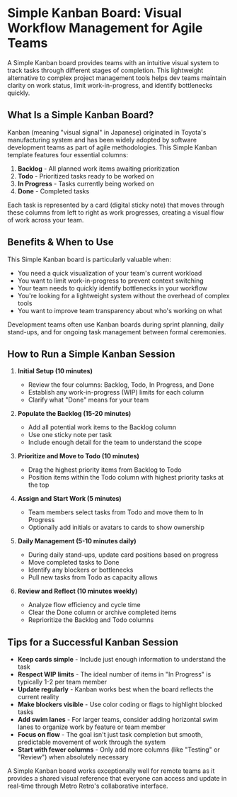# Simple Kanban Board: Visual Workflow Management for Agile Teams

A Simple Kanban board provides teams with an intuitive visual system to track tasks through different stages of completion. This lightweight alternative to complex project management tools helps dev teams maintain clarity on work status, limit work-in-progress, and identify bottlenecks quickly.

## What Is a Simple Kanban Board?

Kanban (meaning "visual signal" in Japanese) originated in Toyota's manufacturing system and has been widely adopted by software development teams as part of agile methodologies. This Simple Kanban template features four essential columns:

1. **Backlog** - All planned work items awaiting prioritization
2. **Todo** - Prioritized tasks ready to be worked on
3. **In Progress** - Tasks currently being worked on
4. **Done** - Completed tasks

Each task is represented by a card (digital sticky note) that moves through these columns from left to right as work progresses, creating a visual flow of work across your team.

## Benefits & When to Use

This Simple Kanban board is particularly valuable when:

* You need a quick visualization of your team's current workload
* You want to limit work-in-progress to prevent context switching
* Your team needs to quickly identify bottlenecks in your workflow
* You're looking for a lightweight system without the overhead of complex tools
* You want to improve team transparency about who's working on what

Development teams often use Kanban boards during sprint planning, daily stand-ups, and for ongoing task management between formal ceremonies.

## How to Run a Simple Kanban Session

1. **Initial Setup (10 minutes)**
   * Review the four columns: Backlog, Todo, In Progress, and Done
   * Establish any work-in-progress (WIP) limits for each column
   * Clarify what "Done" means for your team

2. **Populate the Backlog (15-20 minutes)**
   * Add all potential work items to the Backlog column
   * Use one sticky note per task
   * Include enough detail for the team to understand the scope

3. **Prioritize and Move to Todo (10 minutes)**
   * Drag the highest priority items from Backlog to Todo
   * Position items within the Todo column with highest priority tasks at the top

4. **Assign and Start Work (5 minutes)**
   * Team members select tasks from Todo and move them to In Progress
   * Optionally add initials or avatars to cards to show ownership

5. **Daily Management (5-10 minutes daily)**
   * During daily stand-ups, update card positions based on progress
   * Move completed tasks to Done
   * Identify any blockers or bottlenecks
   * Pull new tasks from Todo as capacity allows

6. **Review and Reflect (10 minutes weekly)**
   * Analyze flow efficiency and cycle time
   * Clear the Done column or archive completed items
   * Reprioritize the Backlog and Todo columns

## Tips for a Successful Kanban Session

* **Keep cards simple** - Include just enough information to understand the task
* **Respect WIP limits** - The ideal number of items in "In Progress" is typically 1-2 per team member
* **Update regularly** - Kanban works best when the board reflects the current reality
* **Make blockers visible** - Use color coding or flags to highlight blocked tasks
* **Add swim lanes** - For larger teams, consider adding horizontal swim lanes to organize work by feature or team member
* **Focus on flow** - The goal isn't just task completion but smooth, predictable movement of work through the system
* **Start with fewer columns** - Only add more columns (like "Testing" or "Review") when absolutely necessary

A Simple Kanban board works exceptionally well for remote teams as it provides a shared visual reference that everyone can access and update in real-time through Metro Retro's collaborative interface.